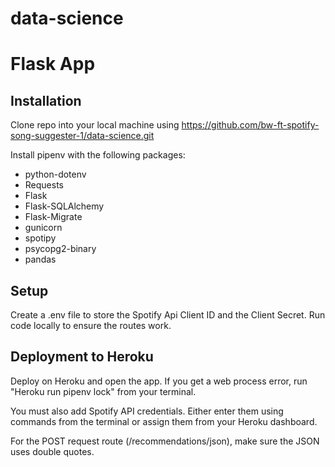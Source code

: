 # data-science

# Flask App 

## Installation

Clone repo into your local machine using https://github.com/bw-ft-spotify-song-suggester-1/data-science.git

Install pipenv with the following packages:
* python-dotenv 
* Requests
* Flask
* Flask-SQLAlchemy
* Flask-Migrate
* gunicorn
* spotipy
* psycopg2-binary
* pandas

## Setup
Create a .env file to store the Spotify Api Client ID and the Client Secret.
Run code locally to ensure the routes work.

## Deployment to Heroku
Deploy on Heroku and open the app. If you get a web process error, run "Heroku run pipenv lock" from your terminal.

You must also add Spotify API credentials. Either enter them using commands from the terminal or assign them from your Heroku dashboard.

For the POST request route (/recommendations/json), make sure the JSON uses double quotes. 